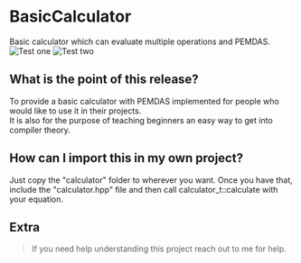 # BasicCalculator
Basic calculator which can evaluate multiple operations and PEMDAS.<br>
![Test one](https://cdn.discordapp.com/attachments/1126338503345709178/1149441149732405258/image.png)
![Test two](https://cdn.discordapp.com/attachments/1126338503345709178/1149439811954946178/image.png)

## What is the point of this release?
To provide a basic calculator with PEMDAS implemented for people who would like to use it in their projects.<br>
It is also for the purpose of teaching beginners an easy way to get into compiler theory.<br>

## How can I import this in my own project?
Just copy the "calculator" folder to wherever you want. Once you have that, include the "calculator.hpp" file and then call calculator_t::calculate with your equation.

## Extra
> If you need help understanding this project reach out to me for help.
